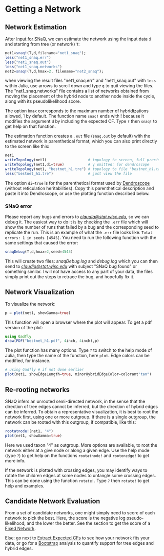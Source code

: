 # Getting a Network

## Network Estimation

After [Input for SNaQ](@ref), we can estimate the network using the
input data `d` and starting from tree (or network) `T`:

```julia
net1=snaq!(T,d,filename="net1_snaq");
less("net1_snaq.err")
less("net1_snaq.out")
less("net1_snaq.networks")
net2=snaq!(T,d,hmax=2, filename="net2_snaq");
```
when viewing the result files "net1_snaq.err" and "net1_snaq.out" with `less`
within Julia, use arrows to scroll down and type `q` to quit viewing the files.
The "net1_snaq.networks" file contains a list of networks obtained from moving
the placement of the hybrid node to another node inside the cycle,
along with its pseudolikelihood score.

The option `hmax` corresponds to the maximum number of hybridizations allowed,
1 by default.
The function name `snaq!` ends with ! because it modifies the argument `d`
by including the expected CF. Type `?` then `snaq!` to get help on that function.

The estimation function creates a `.out` file (`snaq.out` by default) with the estimated
network in parenthetical format, which you can also print directly to the screen like this:
```julia
net1
writeTopology(net1)                   # topology to screen, full precision for branch lengths and γ
writeTopology(net1,di=true)           # γ omitted: for dendroscope
writeTopology(net1, "bestnet_h1.tre") # topology to file 'bestnet_h1.tre': creates or overwrites file
less("bestnet_h1.tre")                # just view the file
```
The option `di=true` is for the parenthetical format used by
[Dendroscope](http://dendroscope.org/) (without reticulation heritabilities).
Copy this parenthetical description and paste it into Dendroscope,
or use the plotting function described below.

### SNaQ error

Please report any bugs and errors to *claudia@stat.wisc.edu*, so we can debug it.
The easiest way to do it is by checking the `.err` file which will show the number of runs that
failed by a bug and the corresponding seed to replicate the run.
This is an example of what the `.err` file looks like:
`Total errors: 1 in seeds [4545]`.
You need to run the following function with the same settings that caused the error:

```julia
snaqDebug(T,d,hmax=2,seed=4545)
```

This will create two files:
*snaqDebug.log* and *debug.log* which you can then send to
*claudia@stat.wisc.edu* with subject "SNaQ bug found" or something
similar. I will not have access to any part of your data, the files
simply print out the steps to retrace the bug, and hopefully fix it.

## Network Visualization

To visualize the network:
```julia
p = plot(net1, showGamma=true)
```
This function will open a browser where the plot will appear. To get a pdf version of the plot:
```julia
using Gadfly
draw(PDF("bestnet_h1.pdf", 4inch, 4inch),p)
```
The plot function has many options. Type `?` to switch to the help mode
of Julia, then type the name of the function, here `plot`.
Edge colors can be modified, for instance.
```julia
# using Gadfly # if not done earlier
plot(net1, showEdgeLength=true, minorHybridEdgeColor=colorant"tan")
```

## Re-rooting networks

SNaQ infers an unrooted semi-directed network, in the sense
that the direction of tree edges cannot be inferred, but the direction
of hybrid edges can be inferred. To obtain a representative visualization,
it is best to root the network first, using one or more outgroup.
If there is a single outgroup, the network can be rooted with this outgroup,
if compatible, like this:
```julia
rootatnode!(net1, "4")
plot(net1, showGamma=true)
```
Here we used taxon "4" as outgroup. More options are available, to root the
network either at a give node or along a given edge. Use the help mode (type `?`)
to get help on the functions `rootatnode!` and `rootonedge!` to get more info.

If the network is plotted with crossing edges, you may identify
ways to rotate the children edges at some nodes to untangle some crossing edges.
This can be done using the function `rotate!`. Type `?` then `rotate!` to get
help and examples.

## Candidate Network Evaluation

From a set of candidate networks, one might simply need to score of each network
to pick the best. Here, the score is the negative log pseudo-likelihood, and the
lower the better. See the section to get the score of a [Fixed Network](@ref).

Else: go next to [Extract Expected CFs](@ref) to see how your network fits your data,
or go for a [Bootstrap](@ref) analysis to quantify support for tree edges and hybrid edges.
